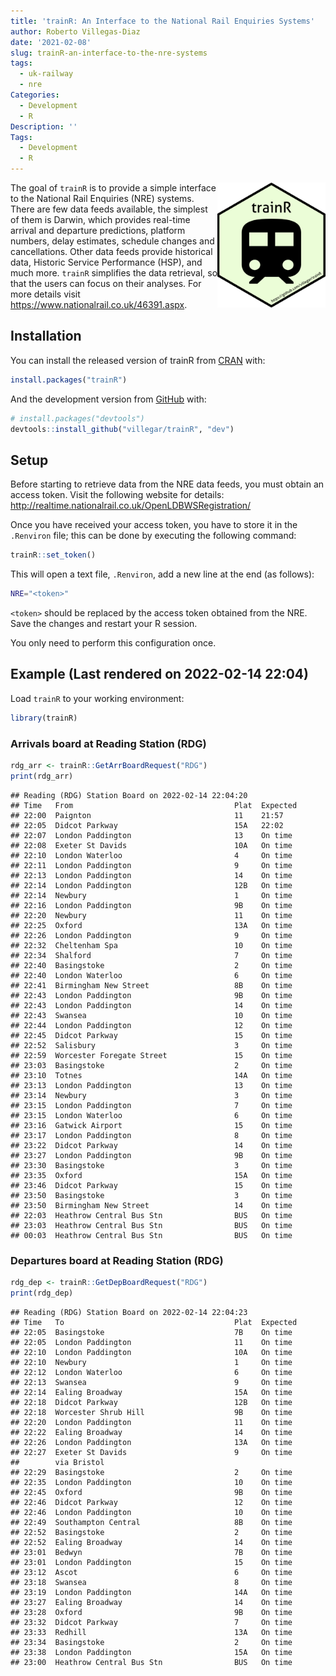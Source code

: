 ```yaml
---
title: 'trainR: An Interface to the National Rail Enquiries Systems'
author: Roberto Villegas-Diaz
date: '2021-02-08'
slug: trainR-an-interface-to-the-nre-systems
tags:
  - uk-railway
  - nre
Categories:
  - Development
  - R
Description: ''
Tags:
  - Development
  - R
---
```


<img src="https://raw.githubusercontent.com/villegar/trainR/main/inst/images/logo.png" alt="logo" align="right" height=200px/>

The goal of `trainR` is to provide a simple interface to the 
National Rail Enquiries (NRE) systems. There are few data feeds 
available, the simplest of them is Darwin, which provides real-time 
arrival and departure predictions, platform numbers, delay estimates, 
schedule changes and cancellations. Other data feeds provide historical 
data, Historic Service Performance (HSP), and much more. `trainR` 
simplifies the data retrieval, so that the users can focus on their 
analyses. For more details visit 
https://www.nationalrail.co.uk/46391.aspx.

## Installation

You can install the released version of trainR from [CRAN](https://CRAN.R-project.org) with:

``` r
install.packages("trainR")
```

And the development version from [GitHub](https://github.com/) with:

``` r
# install.packages("devtools")
devtools::install_github("villegar/trainR", "dev")
```

## Setup
Before starting to retrieve data from the NRE data feeds, you must obtain an access token. 
Visit the following website for details: http://realtime.nationalrail.co.uk/OpenLDBWSRegistration/

Once you have received your access token, you have to store it in the `.Renviron` file; this can be 
done by executing the following command:


```r
trainR::set_token()
```

This will open a text file, `.Renviron`, add a new line at the end (as follows):

```bash
NRE="<token>"
```

`<token>` should be replaced by the access token obtained from the NRE. Save the changes and restart 
your R session.

You only need to perform this configuration once.

## Example (Last rendered on 2022-02-14 22:04)

Load `trainR` to your working environment:

```r
library(trainR)
```

### Arrivals board at Reading Station (RDG)


```r
rdg_arr <- trainR::GetArrBoardRequest("RDG")
print(rdg_arr)
```

```
## Reading (RDG) Station Board on 2022-02-14 22:04:20
## Time   From                                    Plat  Expected
## 22:00  Paignton                                11    21:57
## 22:05  Didcot Parkway                          15A   22:02
## 22:07  London Paddington                       13    On time
## 22:08  Exeter St Davids                        10A   On time
## 22:10  London Waterloo                         4     On time
## 22:11  London Paddington                       9     On time
## 22:13  London Paddington                       14    On time
## 22:14  London Paddington                       12B   On time
## 22:14  Newbury                                 1     On time
## 22:16  London Paddington                       9B    On time
## 22:20  Newbury                                 11    On time
## 22:25  Oxford                                  13A   On time
## 22:26  London Paddington                       9     On time
## 22:32  Cheltenham Spa                          10    On time
## 22:34  Shalford                                7     On time
## 22:40  Basingstoke                             2     On time
## 22:40  London Waterloo                         6     On time
## 22:41  Birmingham New Street                   8B    On time
## 22:43  London Paddington                       9B    On time
## 22:43  London Paddington                       14    On time
## 22:43  Swansea                                 10    On time
## 22:44  London Paddington                       12    On time
## 22:45  Didcot Parkway                          15    On time
## 22:52  Salisbury                               3     On time
## 22:59  Worcester Foregate Street               15    On time
## 23:03  Basingstoke                             2     On time
## 23:10  Totnes                                  14A   On time
## 23:13  London Paddington                       13    On time
## 23:14  Newbury                                 3     On time
## 23:15  London Paddington                       7     On time
## 23:15  London Waterloo                         6     On time
## 23:16  Gatwick Airport                         15    On time
## 23:17  London Paddington                       8     On time
## 23:22  Didcot Parkway                          14    On time
## 23:27  London Paddington                       9B    On time
## 23:30  Basingstoke                             3     On time
## 23:35  Oxford                                  15A   On time
## 23:46  Didcot Parkway                          15    On time
## 23:50  Basingstoke                             3     On time
## 23:50  Birmingham New Street                   14    On time
## 22:03  Heathrow Central Bus Stn                BUS   On time
## 23:03  Heathrow Central Bus Stn                BUS   On time
## 00:03  Heathrow Central Bus Stn                BUS   On time
```

### Departures board at Reading Station (RDG)


```r
rdg_dep <- trainR::GetDepBoardRequest("RDG")
print(rdg_dep)
```

```
## Reading (RDG) Station Board on 2022-02-14 22:04:23
## Time   To                                      Plat  Expected
## 22:05  Basingstoke                             7B    On time
## 22:05  London Paddington                       11    On time
## 22:10  London Paddington                       10A   On time
## 22:10  Newbury                                 1     On time
## 22:12  London Waterloo                         6     On time
## 22:13  Swansea                                 9     On time
## 22:14  Ealing Broadway                         15A   On time
## 22:18  Didcot Parkway                          12B   On time
## 22:18  Worcester Shrub Hill                    9B    On time
## 22:20  London Paddington                       11    On time
## 22:22  Ealing Broadway                         14    On time
## 22:26  London Paddington                       13A   On time
## 22:27  Exeter St Davids                        9     On time
##        via Bristol                             
## 22:29  Basingstoke                             2     On time
## 22:35  London Paddington                       10    On time
## 22:45  Oxford                                  9B    On time
## 22:46  Didcot Parkway                          12    On time
## 22:46  London Paddington                       10    On time
## 22:49  Southampton Central                     8B    On time
## 22:52  Basingstoke                             2     On time
## 22:52  Ealing Broadway                         14    On time
## 23:01  Bedwyn                                  7B    On time
## 23:01  London Paddington                       15    On time
## 23:12  Ascot                                   6     On time
## 23:18  Swansea                                 8     On time
## 23:19  London Paddington                       14A   On time
## 23:27  Ealing Broadway                         14    On time
## 23:28  Oxford                                  9B    On time
## 23:32  Didcot Parkway                          7     On time
## 23:33  Redhill                                 13A   On time
## 23:34  Basingstoke                             2     On time
## 23:38  London Paddington                       15A   On time
## 23:00  Heathrow Central Bus Stn                BUS   On time
```
